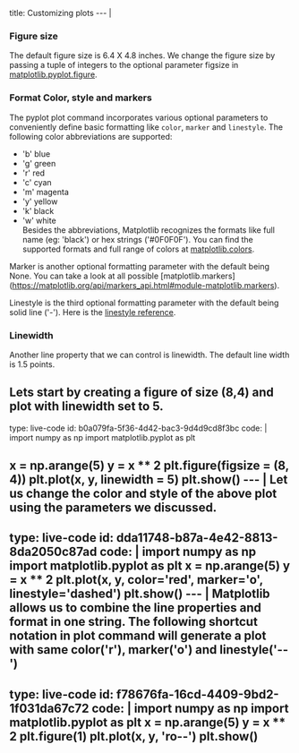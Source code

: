 title: Customizing plots
--- |

  ### Figure size
  The default figure size is 6.4 X 4.8 inches. We change the figure size by passing a tuple of integers to the optional parameter figsize in [matplotlib.pyplot.figure](https://matplotlib.org/api/_as_gen/matplotlib.pyplot.figure.html#matplotlib-pyplot-figure).

  ### Format Color, style and markers
  The pyplot plot command incorporates various optional parameters to conveniently define basic formatting like `color`, `marker` and `linestyle`.
  The following color abbreviations are supported:
  * 'b'	blue
  * 'g'	green
  * 'r'	red
  * 'c'	cyan
  * 'm'	magenta
  * 'y'	yellow
  * 'k'	black
  * 'w'	white   
  Besides the abbreviations, Matplotlib recognizes the formats like full name (eg: 'black') or hex strings ('#0F0F0F'). You can find the supported formats and full range of colors at [matplotlib.colors](https://matplotlib.org/api/colors_api.html#module-matplotlib.colors).

  Marker is another optional formatting parameter with the default being None. You can take a look at all possible [matplotlib.markers] (https://matplotlib.org/api/markers_api.html#module-matplotlib.markers).

  Linestyle is the third optional formatting parameter with the default being solid line ('-'). Here is the [linestyle reference](https://matplotlib.org/gallery/lines_bars_and_markers/line_styles_reference.html#line-style-reference).

  ### Linewidth
  Another line property that we can control is linewidth. The default line width is 1.5 points.

  Lets start by creating a figure of size (8,4) and plot with linewidth set to 5.
---
type: live-code
id: b0a079fa-5f36-4d42-bac3-9d4d9cd8f3bc
code: |
  import numpy as np
  import matplotlib.pyplot as plt

  x = np.arange(5)
  y = x ** 2
  plt.figure(figsize = (8, 4))
  plt.plot(x, y, linewidth = 5)
  plt.show()
--- |
  Let us change the color and style of the above plot using the parameters we discussed.
---
type: live-code
id: dda11748-b87a-4e42-8813-8da2050c87ad
code: |
  import numpy as np
  import matplotlib.pyplot as plt
  x = np.arange(5)
  y = x ** 2
  plt.plot(x, y, color='red', marker='o', linestyle='dashed')
  plt.show()
--- |
  Matplotlib allows us to combine the line properties and format in one string. The following shortcut notation in plot command will generate a plot with same color('r'), marker('o') and linestyle('--')
---
type: live-code
id: f78676fa-16cd-4409-9bd2-1f031da67c72
code: |
  import numpy as np
  import matplotlib.pyplot as plt
  x = np.arange(5)
  y = x ** 2
  plt.figure(1)
  plt.plot(x, y, 'ro--')
  plt.show()
---
